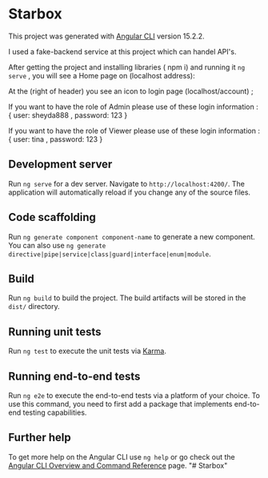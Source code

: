 # Starbox

This project was generated with [Angular CLI](https://github.com/angular/angular-cli) version 15.2.2.


I used a fake-backend service at this project which can handel API's.

After getting the project and installing libraries ( npm i) and running it `ng serve` , 
you will see a Home page on (localhost address):

At the (right of header) you see an icon to login page (localhost/account) ;

If you want to have the role of Admin please use of these login information : { user: sheyda888 , password: 123 }

If you want to have the role of Viewer please use of these login information : { user: tina , password: 123 }




## Development server

Run `ng serve` for a dev server. Navigate to `http://localhost:4200/`. The application will automatically reload if you change any of the source files.

## Code scaffolding

Run `ng generate component component-name` to generate a new component. You can also use `ng generate directive|pipe|service|class|guard|interface|enum|module`.

## Build

Run `ng build` to build the project. The build artifacts will be stored in the `dist/` directory.

## Running unit tests

Run `ng test` to execute the unit tests via [Karma](https://karma-runner.github.io).

## Running end-to-end tests

Run `ng e2e` to execute the end-to-end tests via a platform of your choice. To use this command, you need to first add a package that implements end-to-end testing capabilities.

## Further help

To get more help on the Angular CLI use `ng help` or go check out the [Angular CLI Overview and Command Reference](https://angular.io/cli) page.
"# Starbox" 
